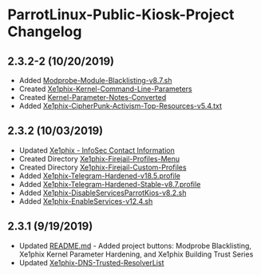 # ParrotLinux-Public-Kiosk-Project Changelog


## 2.3.2-2 (10/20/2019)

- Added [Modprobe-Module-Blacklisting-v8.7.sh](https://gitlab.com/xe1phix/ParrotLinux-Public-Kiosk-Project/blob/master/Xe1phix-Modprobe.d/Xe1phix-Modprobe-Blacklist-Untrustworthy-Modules-Script/Modprobe-Module-Blacklisting-v8.7.sh)
- Created [Xe1phix-Kernel-Command-Line-Parameters](https://gitlab.com/xe1phix/ParrotLinux-Public-Kiosk-Project/blob/master/Xe1phix-Grub-Hardening/Xe1phix-Kernel-Command-Line-Parameters/README.md)
- Created [Kernel-Parameter-Notes-Converted](https://gitlab.com/xe1phix/BootTimeKernelConfigurations/tree/master/Kernel-Parameter-Notes-Converted)
- Added [Xe1phix-CipherPunk-Activism-Top-Resources-v5.4.txt](https://gitlab.com/xe1phix/ParrotLinux-Public-Kiosk-Project/blob/master/Xe1phix-Activism/Xe1phix-CipherPunk-Activism-Top-Resources-v5.4.txt)


## 2.3.2 (10/03/2019)

- Updated [Xe1phix - InfoSec Contact Information](https://gitlab.com/xe1phix/xe1phix-linux-infosec-professional/blob/master/README.md)
- Created Directory [Xe1phix-Firejail-Profiles-Menu](https://gitlab.com/xe1phix/ParrotLinux-Public-Kiosk-Project/tree/master/Xe1phix-Firejail/Xe1phix-Firejail-Profiles-Menu)
- Created Directory [Xe1phix-Firejail-Custom-Profiles](https://gitlab.com/xe1phix/ParrotLinux-Public-Kiosk-Project/tree/master/Xe1phix-Firejail/Xe1phix-Firejail-Custom-Profiles)
- Added [Xe1phix-Telegram-Hardened-v18.5.profile](https://gitlab.com/xe1phix/ParrotLinux-Public-Kiosk-Project/blob/master/Xe1phix-Firejail/Xe1phix-Firejail-Custom-Profiles/Xe1phix-Firejail-Custom-Profiles/Xe1phix-Firejail-Telegram-Profiles/Xe1phix-Telegram-Hardened-v18.5.profile)
- Added [Xe1phix-Telegram-Hardened-Stable-v8.7.profile](https://gitlab.com/xe1phix/ParrotLinux-Public-Kiosk-Project/blob/master/Xe1phix-Firejail/Xe1phix-Firejail-Custom-Profiles/Xe1phix-Firejail-Custom-Profiles/Xe1phix-Firejail-Telegram-Profiles/Xe1phix-Telegram-Hardened-Stable-v8.7.profile)
- Added [Xe1phix-DisableServicesParrotKios-v8.2.sh](https://gitlab.com/xe1phix/ParrotLinux-Public-Kiosk-Project/blob/master/Service-Hardening/Xe1phix-Disable-Services/Xe1phix-DisableServicesParrotKios-v8.2.sh)
- Added [Xe1phix-EnableServices-v12.4.sh](https://gitlab.com/xe1phix/ParrotLinux-Public-Kiosk-Project/blob/master/Service-Hardening/Xe1phix-Enable-Services/Xe1phix-EnableServices-v12.4.sh)




## 2.3.1 (9/19/2019)

- Updated [README.md](https://gitlab.com/xe1phix/ParrotLinux-Public-Kiosk-Project/blob/master/README.md) - Added project buttons: Modprobe Blacklisting, Xe1phix Kernel Parameter Hardening, and Xe1phix Building Trust Series
- Updated [Xe1phix-DNS-Trusted-ResolverList](https://gitlab.com/xe1phix/ParrotLinux-Public-Kiosk-Project/blob/master/Xe1phix-DNS/Xe1phix-DNS-Trusted-ResolverList-v6.2.conf)